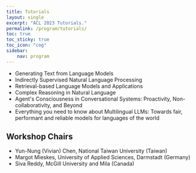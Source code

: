 ```yaml
---
title: Tutorials
layout: single
excerpt: "ACL 2023 Tutorials."
permalink: /program/tutorials/
toc: true
toc_sticky: true
toc_icon: "cog" 
sidebar: 
    nav: program
---
```


* Generating Text from Language Models
* Indirectly Supervised Natural Language Processing
* Retrieval-based Language Models and Applications
* Complex Reasoning in Natural Language
* Agent's Consciousness in Conversational Systems: Proactivity, Non-collaborativity, and Beyond
* Everything you need to know about Multilingual LLMs: Towards fair, performant and reliable models for languages of the world



## Workshop Chairs

* Yun-Nung (Vivian) Chen, National Taiwan University (Taiwan)
* Margot Mieskes, University of Applied Sciences, Darmstadt (Germany)
* Siva Reddy, McGill University and Mila (Canada)


<!-- ## Tutorial Schedule

**Date:** July 9, 2023 (all times PDT, UTC-7)

**Morning Session (08:00–12:00)**
* [T1](#t1): Pretrained Transformers for Text Ranking: BERT and Beyond
* [T2](#t2): Fine-grained Interpretation and Causation Analysis in Deep NLP Models
* [T3](#t3): Deep Learning on Graphs for Natural Language Processing
* [T4](#t4): A Tutorial on Evaluation Metrics used in Natural Language Generation
* [T5](#t5): Beyond Paragraphs: NLP for Long Sequences

**Evening Session (16:00–20:00)**
* [T6](#t6): Crowdsourcing Natural Language Data at Scale: A Hands-On Tutorial


## T1 (Morning, 8-12): Pretrained Transformers for Text Ranking: BERT and Beyond
{: #t1}

<a href="mailto:ayates@mpi-inf.mpg.de">Andrew Yates</a>,
 <a href="mailto:rodrigo.nogueira@uwaterloo.ca">Rodrigo Nogueira</a> and
 <a href="mailto:jimmylin@uwaterloo.ca">Jimmy Lin</a>

**LIVE**

The goal of text ranking is to generate an ordered list of texts retrieved from a corpus in response to a query. Although the most common formulation of text ranking is search, instances of the task can also be found in many natural language processing applications. This tutorial, based on a forthcoming book, provides an overview of text ranking with neural network architectures known as transformers, of which BERT is the best-known example. The combination of transformers and self-supervised pretraining has, without exaggeration, revolutionized the fields of natural language processing (NLP), information retrieval (IR), and beyond. We provide a synthesis of existing work as a single point of entry for both researchers and practitioners. Our coverage is grouped into two categories: transformer models that perform reranking in multi-stage ranking architectures and learned dense representations that perform ranking directly. Two themes pervade our treatment: techniques for handling long documents, and techniques for addressing the tradeoff between effectiveness (result quality) and efficiency (query latency). Although transformer architectures and pretraining techniques are recent innovations, many aspects of their application are well understood. Nevertheless, there remain many open research questions, and thus in addition to laying out the foundations of pretrained transformers for text ranking, we also attempt to prognosticate the future.


## T2 (Morning, 8-12): Fine-grained Interpretation and Causation Analysis in Deep NLP Models
{: #t2}

<a href="mailto:hsajjad@hbku.edu.qa">Hassan Sajjad</a>,
 <a href="mailto:narine@fb.com">Narine Kokhlikyan</a>,
 <a href="mailto:faimaduddin@hbku.edu.qa">Fahim Dalvi</a> and
 <a href="mailto:ndurrani@hbku.edu.qa">Nadir Durrani</a>

**Pre-recorded video played during session w/Q&A**

Deep neural networks have constantly pushed the state-of-the-art performance in natural language processing and are considered as the de-facto modeling approach in solving complex NLP tasks such as machine translation, summarization and question-answering. Despite the proven efficacy of deep neural networks at-large, their opaqueness is a major cause of concern.

In this tutorial, we will present research work on interpreting fine-grained components of a neural network model from two perspectives, i) intrinsic analysis, and  ii) causation analysis. The former is a class of methods to analyze neurons with respect to a desired language concept or a task. The latter studies the role of neurons and input features in explaining the decisions made by the model. We will also discuss how interpretation methods and causation analysis can connect towards better interpretability of model prediction. Finally, we will walk you through various toolkits that facilitate fine-grained interpretation and causation analysis of neural models.


## T3 (Morning, 8-12): Deep Learning on Graphs for Natural Language Processing
{: #t3}

<a href="mailto:lwu@email.wm.edu">Lingfei Wu</a>,
 <a href="mailto:hugochan2013@gmail.com">Yu Chen</a>,
 <a href="mailto:hengji@illinois.edu">Heng Ji</a> and
 <a href="mailto:yunyaoli@us.ibm.com">Yunyao Li</a>

**LIVE**

Due to its great power in modeling non-Euclidean data like graphs or manifolds, deep learning on graph techniques (i.e., Graph Neural Networks (GNNs)) have opened a new door to solving challenging graph-related NLP problems. There has seen a surge of interests in applying deep learning on graph techniques to NLP, and has achieved considerable success in many NLP tasks, ranging from classification tasks like sentence classification, semantic role labeling and relation extraction, to generation tasks like machine translation, question generation and summarization. Despite these successes, deep learning on graphs for NLP still face many challenges, including automatically transforming original text sequence data into highly graph-structured data, and effectively modeling complex data that involves mapping between graph-based inputs and other highly structured output data such as sequences, trees, and graph data with multi-types in both nodes and edges.

This tutorial will cover relevant and interesting topics on applying deep learning on graph techniques to NLP, including automatic graph construction for NLP, graph representation learning for NLP, advanced GNN based models (e.g., graph2seq, graph2tree, and graph2graph) for NLP, and the applications of GNNs in various NLP tasks (e.g., machine translation, natural language generation, information extraction and semantic parsing). In addition, hands-on demonstration sessions will be included to help the audience gain practical experience on applying GNNs to solve challenging NLP problems using our recently developed open source library -- Graph4NLP, the first library for researchers and practitioners for easy use of GNNs for various NLP tasks.


## T4 (Morning, 8-12): A Tutorial on Evaluation Metrics used in Natural Language Generation
{: #t4}

<a href="mailto:miteshk@cse.iitm.ac.in">Mitesh M. Khapra</a> and
 <a href="mailto:ananya@cse.iitm.ac.in">Ananya B. Sai</a>

**Pre-recorded video played during session w/Q&A**

The advent of Deep Learning and the availability of large scale datasets has accelerated research on Natural Language Generation with a focus on newer tasks and better models. With such rapid progress, it is vital to assess the extent of scientific progress made and identify the areas/components that need improvement. To accomplish this in an automatic and reliable manner, the NLP community has actively pursued the development of automatic evaluation metrics. Especially in the last few years, there has been an increasing focus on evaluation metrics, with several criticisms of existing metrics and proposals for several new metrics.

This tutorial presents the evolution of automatic evaluation metrics to their current state along with the emerging trends in this field by specifically addressing the following questions:
- What makes NLG evaluation challenging?
- Why do we need automatic evaluation metrics?
- What are the existing automatic evaluation metrics and how can they be organised in a coherent taxonomy?
- What are the criticisms and shortcomings of existing metrics?
- What are the possible future directions of research?


## T5 (Morning, 8-12): Beyond Paragraphs: NLP for Long Sequences
{: #t5}

<a href="mailto:beltagy@allenai.org">Iz Beltagy</a>,
 <a href="mailto:armanc@allenai.org">Arman Cohan</a>,
 <a href="mailto:hannaneh@washington.edu">Hannaneh Hajishirzi</a> and
 <a href="mailto:matthewp@allenai.org">Matthew E. Peters</a>
 <a href="mailto:sewon@cs.washington.edu">Sewon Min</a>

**Pre-recorded video played during session w/Q&A**

A significant subset of natural language data includes documents that span thousands of tokens. The ability to process such long sequences is critical for many NLP tasks including document classification, summarization, multi-hop, and open domain question answering, and document-level or multi-document relationship extraction and coreference resolution. Yet, scaling state-of-the-art models to long sequences is challenging as many models are designed for shorter sequences. One notable example is Transformer models that have quadratic computational cost in the sequence length, making them prohibitively expensive for long sequence tasks. This is reflected in many widely-used models such as RoBERTa and BERT where the sequence length is limited to only 512 tokens. In this tutorial, we will bring interested NLP researchers up to speed about the recent and ongoing techniques for document-level representation learning. Additionally, we will discuss new research opportunities to address existing challenges in this domain. We will first provide an overview of established long sequence NLP techniques, including hierarchical, graph-based, and retrieval-based methods. We will then focus on the recent long-sequence transformer methods, how they compare to each other, and how they can be applied to NLP tasks (see Tay et al. (2020) for a recent survey). We will also discuss various memory-saving methods that are key to processing long sequences. Throughout the tutorial, we will use classification, question answering, and information extraction as motivating tasks.  We will also have a hands-on coding exercise focused on summarization.


## T6 (Afternoon, 4-8): Crowdsourcing Natural Language Data at Scale: A Hands-On Tutorial
{: #t6}

<a href="mailto:adrutsa@yandex-team.ru">Alexey Drutsa</a>,
 <a href="mailto:dustalov@yandex-team.ru">Dmitry Ustalov</a>,
 <a href="mailto:valya17@yandex-team.ru">Valentina Fedorova</a>,
 <a href="mailto:omegorskaya@yandex-team.ru">Olga Megorskaya</a> and
 <a href="mailto:dbaidakova@yandex-team.ru">Daria Baidakova</a>

**LIVE**

In this introductory tutorial, we present a portion of our six-year-long unique industry experience in efficient natural language data annotation via Crowdsourcing. We will make an introduction to data labeling via public crowdsourcing marketplaces, and will present the key components of efficient label collection that includes task design and decomposition, quality control, and annotator selection. This will be followed by a practical session, where participants address a real-world language resource production task, experiment with selecting settings for the labeling process, and launch their label collection project on one of the largest crowdsourcing marketplaces. The projects will be run on real crowds within the tutorial session. We will present useful mathematical foundations, quality control techniques and tricks, and provide the attendees with an opportunity to discuss their own annotation ideas. -->
